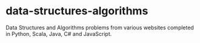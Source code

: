 # data-structures-algorithms
 Data Structures and Algorithms problems from various websites completed in Python, Scala, Java, C# and JavaScript.
